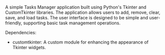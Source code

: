 A simple Tasks Manager application built using Python's Tkinter and CustomTkinter libraries. The application allows users to add, remove, clear, save, and load tasks. The user interface is designed to be simple and user-friendly, supporting basic task management operations.

Dependencies:

- customtkinter: A custom module for enhancing the appearance of Tkinter widgets.
